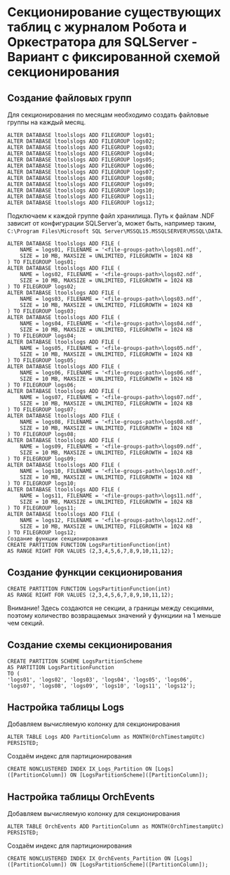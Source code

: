 # Секционирование существующих таблиц с журналом Робота и Оркестратора для SQLServer - Вариант с фиксированной схемой секционирования

## Создание файловых групп

Для секционирования по месяцам необходимо создать файловые группы на каждый месяц. 
```
ALTER DATABASE ltoolslogs ADD FILEGROUP logs01;
ALTER DATABASE ltoolslogs ADD FILEGROUP logs02;
ALTER DATABASE ltoolslogs ADD FILEGROUP logs03;
ALTER DATABASE ltoolslogs ADD FILEGROUP logs04;
ALTER DATABASE ltoolslogs ADD FILEGROUP logs05;
ALTER DATABASE ltoolslogs ADD FILEGROUP logs06;
ALTER DATABASE ltoolslogs ADD FILEGROUP logs07;
ALTER DATABASE ltoolslogs ADD FILEGROUP logs08;
ALTER DATABASE ltoolslogs ADD FILEGROUP logs09;
ALTER DATABASE ltoolslogs ADD FILEGROUP logs10;
ALTER DATABASE ltoolslogs ADD FILEGROUP logs11;
ALTER DATABASE ltoolslogs ADD FILEGROUP logs12;
```
Подключаем к каждой группе файл хранилища. Путь к файлам .NDF зависит от конфигурации SQLServer’а, может быть, например таким, `C:\Program Files\Microsoft SQL Server\MSSQL15.MSSQLSERVER\MSSQL\DATA`.
```
ALTER DATABASE ltoolslogs ADD FILE (
    NAME = logs01, FILENAME = '<file-groups-path>\logs01.ndf',
    SIZE = 10 MB, MAXSIZE = UNLIMITED, FILEGROWTH = 1024 KB
) TO FILEGROUP logs01;
ALTER DATABASE ltoolslogs ADD FILE (
    NAME = logs02, FILENAME = '<file-groups-path>\logs02.ndf',
	SIZE = 10 MB, MAXSIZE = UNLIMITED, FILEGROWTH = 1024 KB
) TO FILEGROUP logs02;
ALTER DATABASE ltoolslogs ADD FILE (
    NAME = logs03, FILENAME = '<file-groups-path>\logs03.ndf',
    SIZE = 10 MB, MAXSIZE = UNLIMITED, FILEGROWTH = 1024 KB
) TO FILEGROUP logs03;
ALTER DATABASE ltoolslogs ADD FILE (
    NAME = logs04, FILENAME = '<file-groups-path>\logs04.ndf',
    SIZE = 10 MB, MAXSIZE = UNLIMITED, FILEGROWTH = 1024 KB
) TO FILEGROUP logs04;
ALTER DATABASE ltoolslogs ADD FILE (
    NAME = logs05, FILENAME = '<file-groups-path>\logs05.ndf',
    SIZE = 10 MB, MAXSIZE = UNLIMITED, FILEGROWTH = 1024 KB
) TO FILEGROUP logs05;
ALTER DATABASE ltoolslogs ADD FILE (
    NAME = logs06, FILENAME = '<file-groups-path>\logs06.ndf',
    SIZE = 10 MB, MAXSIZE = UNLIMITED, FILEGROWTH = 1024 KB
) TO FILEGROUP logs06;
ALTER DATABASE ltoolslogs ADD FILE (
    NAME = logs07, FILENAME = '<file-groups-path>\logs07.ndf',
    SIZE = 10 MB, MAXSIZE = UNLIMITED, FILEGROWTH = 1024 KB
) TO FILEGROUP logs07;
ALTER DATABASE ltoolslogs ADD FILE (
    NAME = logs08, FILENAME = '<file-groups-path>\logs08.ndf',
    SIZE = 10 MB, MAXSIZE = UNLIMITED, FILEGROWTH = 1024 KB
) TO FILEGROUP logs08;
ALTER DATABASE ltoolslogs ADD FILE (
    NAME = logs09, FILENAME = '<file-groups-path>\logs09.ndf',
    SIZE = 10 MB, MAXSIZE = UNLIMITED, FILEGROWTH = 1024 KB
) TO FILEGROUP logs09;
ALTER DATABASE ltoolslogs ADD FILE (
    NAME = logs10, FILENAME = '<file-groups-path>\logs10.ndf',
    SIZE = 10 MB, MAXSIZE = UNLIMITED, FILEGROWTH = 1024 KB
) TO FILEGROUP logs10;
ALTER DATABASE ltoolslogs ADD FILE (
    NAME = logs11, FILENAME = '<file-groups-path>\logs11.ndf',
    SIZE = 10 MB, MAXSIZE = UNLIMITED, FILEGROWTH = 1024 KB
) TO FILEGROUP logs11;
ALTER DATABASE ltoolslogs ADD FILE (
    NAME = logs12, FILENAME = '<file-groups-path>\logs12.ndf',
    SIZE = 10 MB, MAXSIZE = UNLIMITED, FILEGROWTH = 1024 KB
) TO FILEGROUP logs12;
Создание функции секционирования
CREATE PARTITION FUNCTION LogsPartitionFunction(int)
AS RANGE RIGHT FOR VALUES (2,3,4,5,6,7,8,9,10,11,12);
```

## Создание функции секционирования

```
CREATE PARTITION FUNCTION LogsPartitionFunction(int)
AS RANGE RIGHT FOR VALUES (2,3,4,5,6,7,8,9,10,11,12);
```
Внимание! Здесь создаются не секции, а границы между секциями, поэтому количество возвращаемых значений у функциии на 1 меньше чем секций.

## Создание схемы секционирования

```
CREATE PARTITION SCHEME LogsPartitionScheme
AS PARTITION LogsPartitionFunction
TO (
'logs01', 'logs02', 'logs03', 'logs04', 'logs05', 'logs06', 
'logs07', 'logs08', 'logs09', 'logs10', 'logs11', 'logs12');
```

## Настройка таблицы Logs

Добавляем вычисляемую колонку для секционирования
```
ALTER TABLE Logs ADD PartitionColumn as MONTH(OrchTimestampUtc) PERSISTED;
```
Создаём индекс для партиционирования
```
CREATE NONCLUSTERED INDEX IX_Logs_Partition ON [Logs] ([PartitionColumn]) ON [LogsPartitionScheme]([PartitionColumn]);
```

## Настройка таблицы OrchEvents

Добавляем вычисляемую колонку для секционирования
```
ALTER TABLE OrchEvents ADD PartitionColumn as MONTH(OrchTimestampUtc) PERSISTED;
```
Создаём индекс для партиционирования
```
CREATE NONCLUSTERED INDEX IX_OrchEvents_Partition ON [Logs] ([PartitionColumn]) ON [LogsPartitionScheme]([PartitionColumn]);
```



